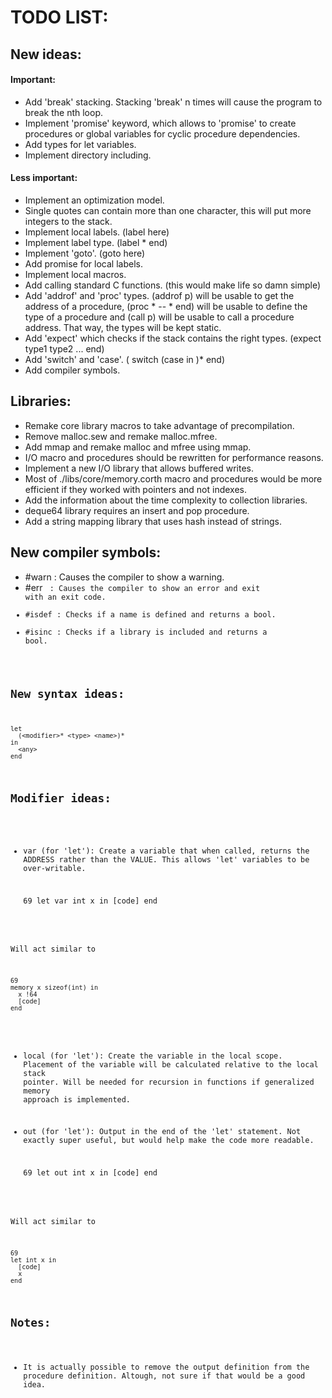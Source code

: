 # TODO LIST:

## New ideas:

#### Important: 

- Add 'break' stacking. Stacking 'break' n times will cause the program to break the nth loop.
- Implement 'promise' keyword, which allows to 'promise' to create procedures or global variables for cyclic procedure dependencies.
- Add types for let variables.
- Implement directory including.

#### Less important:

- Implement an optimization model.
- Single quotes can contain more than one character, this will put more integers to the stack.
- Implement local labels. (label here)
- Implement label type. (label <type>* end)
- Implement 'goto'. (goto here)
- Add promise for local labels.
- Implement local macros.
- Add calling standard C functions. (this would make life so damn simple)
- Add 'addrof' and 'proc' types. (addrof p) will be usable to get the address of a procedure, (proc <type>* -- <type>* end) will be usable to define the type of a procedure and (call p) will be usable to call a procedure address. That way, the types will be kept static.
- Add 'expect' which checks if the stack contains the right types. (expect type1 type2 ... end)
- Add 'switch' and 'case'. (<value> switch (case <case1> in <code1>)* end)
- Add compiler symbols.

## Libraries:

- Remake core library macros to take advantage of precompilation.
- Remove malloc.sew and remake malloc.mfree.
- Add mmap and remake malloc and mfree using mmap.
- I/O macro and procedures should be rewritten for performance reasons.
- Implement a new I/O library that allows buffered writes.
- Most of ./libs/core/memory.corth macro and procedures would be more efficient if they worked with pointers and not indexes.
- Add the information about the time complexity to collection libraries.
- deque64 library requires an insert and pop procedure.
- Add a string mapping library that uses hash instead of strings.

## New compiler symbols:

- #warn <message>: Causes the compiler to show a warning.
- #err <code> <message>: Causes the compiler to show an error and exit with an exit code.
- #isdef <name>: Checks if a name is defined and returns a bool.
- #isinc <path>: Checks if a library is included and returns a bool.

## New syntax ideas:

    let
      (<modifier>* <type> <name>)*
    in
      <any>
    end

## Modifier ideas:

- var (for 'let'): Create a variable that when called, returns the ADDRESS rather than the VALUE. This allows 'let' variables to be over-writable.

    69
    let var int x in
      [code]
    end

Will act similar to

    69
    memory x sizeof(int) in
      x !64
      [code]
    end

- local (for 'let'): Create the variable in the local scope. Placement of the variable will be calculated relative to the local stack pointer. Will be needed for recursion in functions if generalized memory approach is implemented.

- out (for 'let'): Output in the end of the 'let' statement. Not exactly super useful, but would help make the code more readable.

    69
    let out int x in
      [code]
    end

Will act similar to

    69
    let int x in
      [code]
      x
    end

## Notes:

- It is actually possible to remove the output definition from the procedure definition. Altough, not sure if that would be a good idea.
